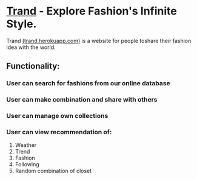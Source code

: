 # [Trand](http://trand.herokuapp.com) - Explore Fashion's Infinite Style.

Trand [(trand.herokuapp.com)](http://trand.herokuapp.com) is a website for people toshare their fashion idea with the world.  

## Functionality:
### User can search for fashions from our online database

### User can make combination and share with others  

### User can manage own collections 

### User can view recommendation of:
1. Weather  
2. Trend  
3. Fashion  
4. Following  
5. Random combination of closet  
